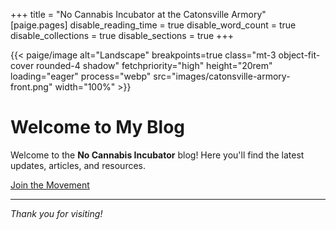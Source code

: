 +++
title = "No Cannabis Incubator at the Catonsville Armory"
[paige.pages]
disable_reading_time = true
disable_word_count = true
disable_collections = true
disable_sections = true
+++

{{< paige/image alt="Landscape" breakpoints=true class="mt-3 object-fit-cover rounded-4 shadow" fetchpriority="high" height="20rem" loading="eager" process="webp" src="images/catonsville-armory-front.png" width="100%" >}}

# Welcome to My Blog

Welcome to the **No Cannabis Incubator** blog! Here you'll find the latest updates, articles, and resources.

<p class="lead text-center">
    <a href="https://www.change.org/p/oppose-the-cannabis-incubator-near-catonsville-elementary-school">Join the Movement</a>
</p>

---

*Thank you for visiting!*